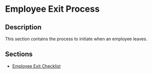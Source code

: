 # Employee Exit Process

## Description
This section contains the process to initiate when an employee leaves.

## Sections

- [Employee Exit Checklist]()
